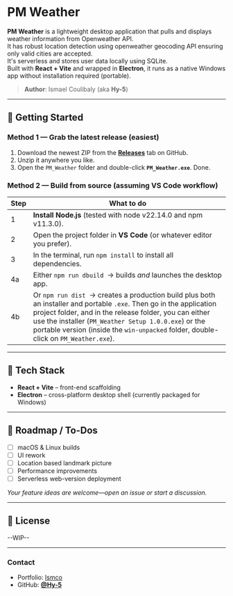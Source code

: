 # PM Weather

**PM Weather** is a lightweight desktop application that pulls and displays weather information from Openweather API.</br>
It has robust location detection using openweather geocoding API ensuring only valid cities are accepted.</br>
It's serverless and stores user data locally using SQLite.</br>
Built with **React + Vite** and wrapped in **Electron**, it runs as a native Windows app without installation required (portable).

> **Author**: Ismael Coulibaly (aka **Hy-5**)

---

## 🚀 Getting Started

### Method 1 — Grab the latest release (easiest)

1. Download the newest ZIP from the **[Releases](../../releases)** tab on GitHub.
2. Unzip it anywhere you like.
3. Open the `PM_Weather` folder and double-click **`PM_Weather.exe`**.
   Done.

### Method 2 — Build from source (assuming VS Code workflow)

| Step | What to do |
|------|------------|
| 1 | **Install Node.js** (tested with node v22.14.0 and npm v11.3.0). |
| 2 | Open the project folder in **VS Code** (or whatever editor you prefer). |
| 3 | In the terminal, run `npm install` to install all dependencies. |
| 4a | Either `npm run dbuild` &nbsp;→ builds _and_ launches the desktop app. |
| 4b | Or `npm run dist` &nbsp;→ creates a production build plus both an installer and portable `.exe`. Then go in the application project folder, and in the release folder, you can either use the installer (`PM_Weather Setup 1.0.0.exe`) or the portable version (inside the `win-unpacked` folder, double-click on `PM_Weather.exe`). |

---

## 🔧 Tech Stack

- **React + Vite** – front-end scaffolding  
- **Electron** – cross-platform desktop shell (currently packaged for Windows)

---

## 📌 Roadmap / To-Dos

- [ ] macOS & Linux builds  
- [ ] UI rework
- [ ] Location based landmark picture
- [ ] Performance improvements
- [ ] Serverless web-version deployment

_Your feature ideas are welcome—open an issue or start a discussion._

---

## 📜 License

--WIP--

---

### Contact

- Portfolio: <a href="https://ismco.me/" target="_blank">Ismco</a>
- GitHub: **[@Hy-5](https://github.com/Hy-5)**